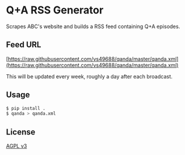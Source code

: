 # Q+A RSS Generator

Scrapes ABC's website and builds a RSS feed containing Q+A episodes.

## Feed URL

[https://raw.githubusercontent.com/vs49688/qanda/master/qanda.xml](https://raw.githubusercontent.com/vs49688/qanda/master/qanda.xml)

This will be updated every week, roughly a day after each broadcast.

## Usage
```bash
$ pip install .
$ qanda > qanda.xml
```

## License

[AGPL v3](https://www.gnu.org/licenses/agpl-3.0.en.html)
